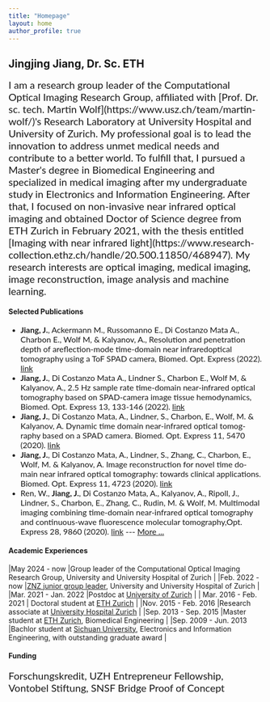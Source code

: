 ```yaml
---
title: "Homepage"
layout: home
author_profile: true
--- 
```

 
## Jingjing Jiang, Dr. Sc. ETH
 
<span style="font-family:Lato; font-size:20px;">
I am a research group leader of the Computational Optical Imaging Research Group, affiliated with [Prof. Dr. sc. tech. Martin Wolf](https://www.usz.ch/team/martin-wolf/)'s Research Laboratory  at University Hospital and University of Zurich. My professional goal is to lead the innovation to address  unmet medical needs and contribute to a better world. To fulfill that, I pursued a Master's degree in Biomedical Engineering and specialized in medical imaging after my undergraduate study in Electronics and Information Engineering. After that, I focused on non-invasive near infrared optical imaging and obtained Doctor of Science degree from ETH Zurich in February 2021, with the thesis entitled [Imaging with near infrared light](https://www.research-collection.ethz.ch/handle/20.500.11850/468947).  My research interests are optical imaging, medical imaging, image reconstruction, image analysis and machine learning. 
</span>

#### Selected Publications
- <span style="font-family:Lato; font-size:16px;"> **Jiang, J.**, Ackermann M., Russomanno E., Di Costanzo Mata A., Charbon E., Wolf M, & Kalyanov, A., Resolution and penetration depth of areflection-mode time-domain near infraredoptical tomography using a ToF SPAD camera,  Biomed. Opt. Express  (2022). [link](https://opg.optica.org/boe/abstract.cfm?doi=10.1364/BOE.470985)</span>
- <span style="font-family:Lato; font-size:16px;"> **Jiang, J.**, Di Costanzo Mata A., Lindner S., Charbon E., Wolf M, & Kalyanov, A., 2.5 Hz sample rate time-domain near-infrared optical tomography based on SPAD-camera image tissue hemodynamics, Biomed. Opt. Express 13, 133-146 (2022). [link](https://opg.optica.org/boe/fulltext.cfm?uri=boe-13-1-133&id=465686)</span>
-  <span style="font-family:Lato; font-size:16px;">**Jiang, J.**, Di Costanzo Mata, A., Lindner, S., Charbon, E., Wolf, M. & Kalyanov, A. Dynamic time domain near-infrared optical tomog- raphy based on a SPAD camera. Biomed. Opt. Express 11, 5470 (2020). [link](https://opg.optica.org/boe/fulltext.cfm?uri=boe-11-10-5470&id=437959) </span>
- <span style="font-family:Lato; font-size:16px;">**Jiang, J.**, Di Costanzo Mata, A., Lindner, S., Zhang, C., Charbon, E., Wolf, M. & Kalyanov, A. Image reconstruction for novel time do- main near infrared optical tomography: towards clinical applications. Biomed. Opt. Express 11, 4723 (2020). [link](https://opg.optica.org/boe/fulltext.cfm?uri=boe-11-8-4723&id=433907)</span> 
- <span style="font-family:Lato; font-size:16px;"> Ren, W., **Jiang, J.**, Di Costanzo Mata, A., Kalyanov, A., Ripoll, J., Lindner, S., Charbon, E., Zhang, C., Rudin, M. & Wolf, M. Multimodal imaging combining time-domain near-infrared optical tomography and continuous-wave fluorescence molecular tomography,Opt.  Express 28, 9860 (2020). [link](https://opg.optica.org/oe/fulltext.cfm?uri=oe-28-7-9860&id=429379) </span>
--- <span style="font-family:Lato; font-size:16px;"> [More ...](https://scholar.google.com/citations?user=hoy7VbIAAAAJ&hl=en&oi=sra) </span>
 



#### Academic Experiences

|May 2024 - now	|Group leader of the Computational Optical Imaging Research Group, University and University Hospital of Zurich |
|Feb. 2022 - now	|[ZNZ junior group leader](https://www.neuroscience.uzh.ch/en/research/biomedical_technology.html#jiang), University and University Hospital of Zurich	|
|Mar. 2021 - Jan. 2022	|Postdoc at [University of Zurich](https://www.uzh.ch/en.html) 	|
| Mar. 2016 - Feb. 2021	| Doctoral student at [ETH Zurich](https://ethz.ch/en.html)	|
|Nov. 2015 - Feb. 2016	|Research associate at [University Hospital Zurich](https://www.usz.ch/en/)	|
|Sep. 2013 - Sep. 2015	|Master student at [ETH Zurich](https://ethz.ch/en.html), Biomedical Engineering 	|
|Sep. 2009 - Jun. 2013	|Bachlor student at [Sichuan University](https://en.scu.edu.cn), Electronics and Information Engineering, with outstanding graduate award 	|

#### Funding
<span style="font-family:Lato; font-size:20px;">
Forschungskredit, UZH Entrepreneur Fellowship, Vontobel Stiftung, SNSF Bridge Proof of Concept
</span>